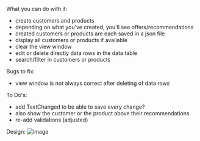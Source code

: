 What you can do with it:
- create customers and products
- depending on what you've created, you'll see offers/recommendations
- created customers or products are each saved in a json file
- display all customers or products if available
- clear the view window
- edit or delete directly data rows in the data table
- search/filter in customers or products

Bugs to fix:
- view window is not always correct after deleting of data rows

To Do's:
- add TextChanged to be able to save every change?
- also show the customer or the product above their recommendations
- re-add validations (adjusted)

Design:
![image](https://github.com/piinAy/Angebote/assets/154238234/3f068cd6-a4a8-4c4d-b0a1-623c897a8e46)
